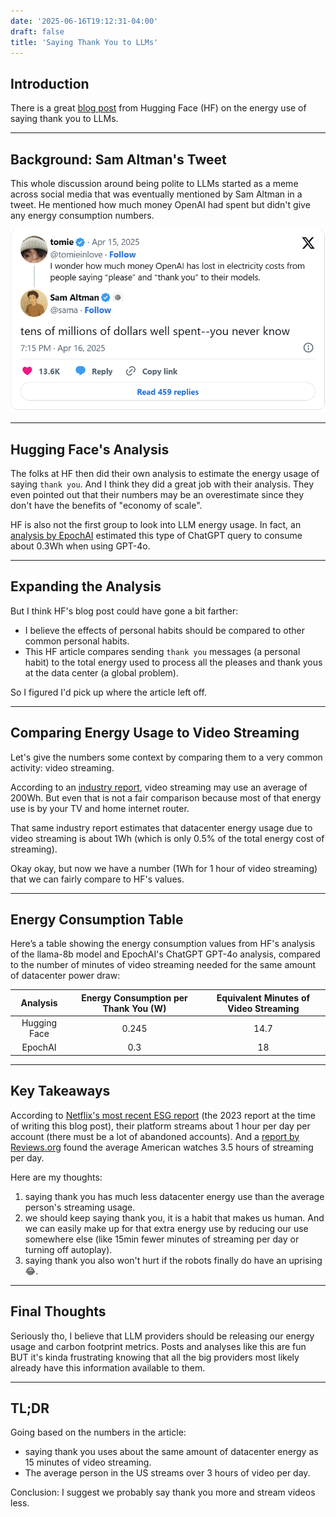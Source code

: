 ```yaml
---
date: '2025-06-16T19:12:31-04:00'
draft: false
title: 'Saying Thank You to LLMs'
---
```


## Introduction
There is a great [blog post](https://huggingface.co/blog/jdelavande/thank-you-energy) from Hugging Face (HF) on the energy use of saying thank you to LLMs.

---

## Background: Sam Altman's Tweet
This whole discussion around being polite to LLMs started as a meme across social media that was eventually mentioned by Sam Altman in a tweet. He mentioned how much money OpenAI had spent but didn't give any energy consumption numbers.

![tweet by Sam Altman](./altman_tweet.png)

---

## Hugging Face's Analysis
The folks at HF then did their own analysis to estimate the energy usage of saying `thank you`. And I think they did a great job with their analysis. They even pointed out that their numbers may be an overestimate since they don't have the benefits of "economy of scale".

HF is also not the first group to look into LLM energy usage. In fact, an [analysis by EpochAI](https://epoch.ai/gradient-updates/how-much-energy-does-chatgpt-use) estimated this type of ChatGPT query to consume about 0.3Wh when using GPT-4o.

---

## Expanding the Analysis
But I think HF's blog post could have gone a bit farther:

- I believe the effects of personal habits should be compared to other common personal habits.
- This HF article compares sending `thank you` messages (a personal habit) to the total energy used to process all the pleases and thank yous at the data center (a global problem).

So I figured I'd pick up where the article left off.

---

## Comparing Energy Usage to Video Streaming
Let's give the numbers some context by comparing them to a very common activity: video streaming.

According to an [industry report](https://www.carbontrust.com/our-work-and-impact/guides-reports-and-tools/carbon-impact-of-video-streaming), video streaming may use an average of 200Wh. But even that is not a fair comparison because most of that energy use is by your TV and home internet router.

That same industry report estimates that datacenter energy usage due to video streaming is about 1Wh (which is only 0.5% of the total energy cost of streaming).

Okay okay, but now we have a number (1Wh for 1 hour of video streaming) that we can fairly compare to HF's values.

---

## Energy Consumption Table
Here’s a table showing the energy consumption values from HF's analysis of the llama-8b model and EpochAI's ChatGPT GPT-4o analysis, compared to the number of minutes of video streaming needed for the same amount of datacenter power draw:

| **Analysis** | **Energy Consumption per Thank You (W)** | **Equivalent Minutes of Video Streaming** |
| :----------: | :-------------------------------------: | :---------------------------------------: |
| Hugging Face | 0.245                                   | 14.7                                      |
| EpochAI      | 0.3                                     | 18                                        |

---

## Key Takeaways
According to [Netflix's most recent ESG report](http://ir.netflix.com/2023ESGReport) (the 2023 report at the time of writing this blog post), their platform streams about 1 hour per day per account (there must be a lot of abandoned accounts). And a [report by Reviews.org](https://www.reviews.org/internet-service/cost-of-internet-streaming-and-cell-phone-bills/) found the average American watches 3.5 hours of streaming per day.

Here are my thoughts:

1. saying thank you has much less datacenter energy use than the average person's streaming usage.
2. we should keep saying thank you, it is a habit that makes us human. And we can easily make up for that extra energy use by reducing our use somewhere else (like 15min fewer minutes of streaming per day or turning off autoplay).
3. saying thank you also won't hurt if the robots finally do have an uprising 😂.

---

## Final Thoughts
Seriously tho, I believe that LLM providers should be releasing our energy usage and carbon footprint metrics. Posts and analyses like this are fun BUT it's kinda frustrating knowing that all the big providers most likely already have this information available to them.

---

## TL;DR
Going based on the numbers in the article:

- saying thank you uses about the same amount of datacenter energy as 15 minutes of video streaming.
- The average person in the US streams over 3 hours of video per day.

Conclusion: I suggest we probably say thank you more and stream videos less.

